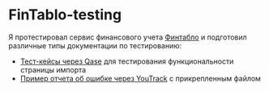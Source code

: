 # FinTablo-testing
Я протестировал сервис финансового учета [Финтабло](https://dev.fintablo.ru/payment/index) и подготовил различные типы документации по тестированию:
- [Тест-кейсы через Qase](https://concise-physician-862.notion.site/https-dev-fintablo-ru-dds-import-0a30949f04a3414aa915d960e3568686?pvs=4) для тестирования функциональности страницы импорта
- [Пример отчета об ошибке через YouTrack](https://drive.google.com/drive/folders/1XZOa4wzak1HAYOwheePXB9apUnHQSSbj) с прикрепленным файлом
